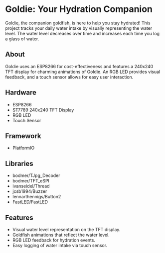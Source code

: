 

# Goldie: Your Hydration Companion

Goldie, the companion goldfish, is here to help you stay hydrated! This project tracks your daily water intake by visually representing the water level.  The water level decreases over time and increases each time you log a glass of water.

## About

Goldie uses an ESP8266 for cost-effectiveness and features a 240x240 TFT display for charming animations of Goldie.  An RGB LED provides visual feedback, and a touch sensor allows for easy user interaction.

## Hardware

* ESP8266
* ST7789 240x240 TFT Display
* RGB LED
* Touch Sensor

## Framework

* PlatformIO

## Libraries

* bodmer/TJpg_Decoder
* bodmer/TFT_eSPI
* ivanseidel/Thread
* jcsb1994/Buzzer
* lennarthennigs/Button2
* FastLED/FastLED

## Features

* Visual water level representation on the TFT display.
* Goldfish animations that reflect the water level.
* RGB LED feedback for hydration events.
* Easy logging of water intake via touch sensor.
